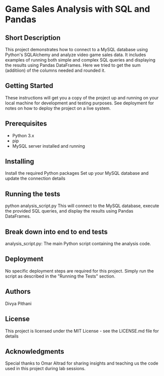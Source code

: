 # Game Sales Analysis with SQL and Pandas
## Short Description
This project demonstrates how to connect to a MySQL database using Python's SQLAlchemy and analyze video game sales data. It includes examples of running both simple and complex SQL queries and displaying the results using Pandas DataFrames. Here we tried to get the sum (additiion) of the columns needed and rounded it.

## Getting Started
These instructions will get you a copy of the project up and running on your local machine for development and testing purposes. See deployment for notes on how to deploy the project on a live system.

## Prerequisites
- Python 3.x
- pip
- MySQL server installed and running

## Installing
Install the required Python packages
Set up your MySQL database and update the connection details 

## Running the tests
python analysis_script.py
This will connect to the MySQL database, execute the provided SQL queries, and display the results using Pandas DataFrames.

## Break down into end to end tests
analysis_script.py: The main Python script containing the analysis code.

## Deployment
No specific deployment steps are required for this project. Simply run the script as described in the "Running the Tests" section.

## Authors
Divya Pithani

## License
This project is licensed under the MIT License - see the LICENSE.md file for details

## Acknowledgments
Special thanks to Omar Altrad for sharing insights and teaching us the code used in this project during lab sessions.
